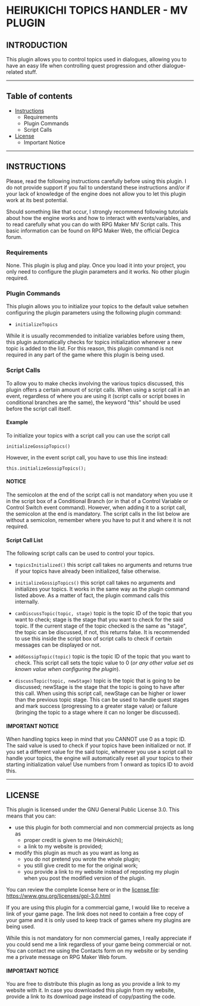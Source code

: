 # HEIRUKICHI TOPICS HANDLER - MV PLUGIN

## INTRODUCTION
This plugin allows you to control topics used in dialogues, allowing you to have an easy life when controlling quest progression and other dialogue-related stuff.

------------------------------

## Table of contents
* [Instructions](#instructions)
  - Requirements
  - Plugin Commands
  - Script Calls
* [License](#license)
  - Important Notice

------------------------------

## INSTRUCTIONS
Please, read the following instructions carefully before using this plugin.
I do not provide support if you fail to understand these instructions and/or if your lack of knowledge of the engine does not allow you to let this plugin work at its best potential.

Should something like that occur, I strongly recommend following tutorials about how the engine works and how to interact with events/variables, and to read carefully what you can do with RPG Maker MV Script calls.
This basic information can be found on RPG Maker Web, the official Degica forum.

### Requirements
None. This plugin is plug and play. Once you load it into your project, you only need to configure the plugin parameters and it works. No other plugin required.

### Plugin Commands
This plugin allows you to initialize your topics to the default value setwhen configuring the plugin parameters using the following plugin command:

- ```initializeTopics```

While it is usually recommended to initialize variables before using them, this plugin automatically checks for topics initialization whenever a new topic is added to the list. For this reason, this plugin command is not required in any part of the game where this plugin is being used.

### Script Calls
To allow you to make checks involving the various topics discussed, this plugin offers a certain amount of script calls. When using a script call in an event, regardless of where you are using it (script calls or script boxes in conditional branches are the same), the keyword "this" should be used before the script call itself.

#### Example
To initialize your topics with a script call you can use the script call

```initializeGossipTopics()```

However, in the event script call, you have to use this line instead:

```this.initializeGossipTopics();```

#### NOTICE
The semicolon at the end of the script call is not mandatory when you use it in the script box of a Conditional Branch (or in that of a Control Variable or Control Switch event command). However, when adding it to a script call, the semicolon at the end is mandatory.
The script calls in the list below are without a semicolon, remember where you have to put it and where it is not required.

#### Script Call List
The following script calls can be used to control your topics.

- ```topicsInitialized()```
  this script call takes no arguments and returns true if your topics have
  already been initialized, false otherwise.
- ```initializeGossipTopics()```
  this script call takes no arguments and initializes your topics. It works
  in the same way as the plugin command listed above. As a matter of fact,
  the plugin command calls this internally.

- ```canDiscussTopic(topic, stage)```
  topic is the topic ID of the topic that you want to check;
  stage is the stage that you want to check for the said topic.
  If the current stage of the topic checked is the same as "stage", the
  topic can be discussed, if not, this returns false.
  It is recommended to use this inside the script box of script calls to
  check if certain messages can be displayed or not.

- ```addGossipTopic(topic)```
  topic is the topic ID of the topic that you want to check.
  This script call sets the topic value to 0 (*or any other value set as known value when configuring the plugin*).

- ```discussTopic(topic, newStage)```
  topic is the topic that is going to be discussed;
  newStage is the stage that the topic is going to have after this call.
  When using this script call, newStage can be higher or lower than the
  previous topic stage. This can be used to handle quest stages and mark
  success (progressing to a greater stage value) or failure (bringing the
  topic to a stage where it can no longer be discussed).
  
#### IMPORTANT NOTICE
When handling topics keep in mind that you CANNOT use 0 as a topic ID. The said value is used to check if your topics have been initialized or not. If you set a different value for the said topic, whenever you use a script call to handle your topics, the engine will automatically reset all your topics to their starting initialization value!
Use numbers from 1 onward as topics ID to avoid this.

---------------------------
## LICENSE

This plugin is licensed under the GNU General Public License 3.0. This means that you can:
- use this plugin for both commercial and non commercial projects as long as
  * proper credit is given to me (Heirukichi);
  * a link to my website is provided;
- modify this plugin as much as you want as long as
  * you do not pretend you wrote the whole plugin;
  * you still give credit to me for the original work;
  * you provide a link to my website instead of reposting my plugin when you post the modified version of the plugin.

You can review the complete license here or in the [license file](LICENSE):
https://www.gnu.org/licenses/gpl-3.0.html

If you are using this plugin for a commercial game, I would like to receive a link of your game page. The link does not need to contain a free copy of your game and it is only used to keep track of games where my plugins are being used.

While this is not mandatory for non commercial games, I really appreciate if you could send me a link regardless of your game being commercial or not.
You can contact me using the Contacts form on my website or by sending me a private message on RPG Maker Web forum.

#### IMPORTANT NOTICE
You are free to distribute this plugin as long as you provide a link to my website with it. In case you downloaded this plugin from my website, provide a link to its download page instead of copy/pasting the code.
